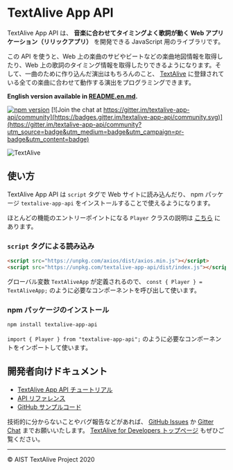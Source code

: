 # TextAlive App API

TextAlive App API は、 **音楽に合わせてタイミングよく歌詞が動く Web アプリケーション（リリックアプリ）** を開発できる JavaScript 用のライブラリです。

この API を使うと、Web 上の楽曲のサビやビートなどの楽曲地図情報を取得したり、Web 上の歌詞のタイミング情報を取得したりできるようになります。そして、一曲のために作り込んだ演出はもちろんのこと、 [TextAlive](https://textalive.jp/) に登録されている全ての楽曲に合わせて動作する演出をプログラミングできます。

**English version available in [README.en.md](https://github.com/TextAliveJp/textalive-app-api/blob/master/README.en.md).**

[![npm version](https://img.shields.io/npm/v/textalive-app-api)](https://www.npmjs.com/package/textalive-app-api) [![Join the chat at https://gitter.im/textalive-app-api/community](https://badges.gitter.im/textalive-app-api/community.svg)](https://gitter.im/textalive-app-api/community?utm_source=badge&utm_medium=badge&utm_campaign=pr-badge&utm_content=badge)

![TextAlive](https://i.gyazo.com/f202c89bb21d0ee24c5213565fe7d1b0.png)

## 使い方

TextAlive App API は `script` タグで Web サイトに読み込んだり、 npm パッケージ `textalive-app-api` をインストールすることで使えるようになります。

ほとんどの機能のエントリーポイントになる `Player` クラスの説明は [こちら](https://developer.textalive.jp/packages/textalive-app-api/classes/player.html) にあります。

### `script` タグによる読み込み

```html
<script src="https://unpkg.com/axios/dist/axios.min.js"></script>
<script src="https://unpkg.com/textalive-app-api/dist/index.js"></script>
```

グローバル変数 `TextAliveApp` が定義されるので、 `const { Player } = TextAliveApp;` のように必要なコンポーネントを呼び出して使います。

### npm パッケージのインストール

```sh
npm install textalive-app-api
```

`import { Player } from "textalive-app-api";` のように必要なコンポーネントをインポートして使います。

## 開発者向けドキュメント

- [TextAlive App API チュートリアル](https://developer.textalive.jp/app)
- [API リファレンス](https://developer.textalive.jp/packages/textalive-app-api)
- [GitHub サンプルコード](https://github.com/TextAliveJp)

技術的に分からないことやバグ報告などがあれば、 [GitHub Issues](https://github.com/TextAliveJp/textalive-app-api/issues?q=is%3Aissue) か [Gitter Chat](https://gitter.im/textalive-app-api/community) までお願いいたします。
[TextAlive for Developers トップページ](https://developer.textalive.jp) もぜひご覧ください。

---

&copy; AIST TextAlive Project 2020
